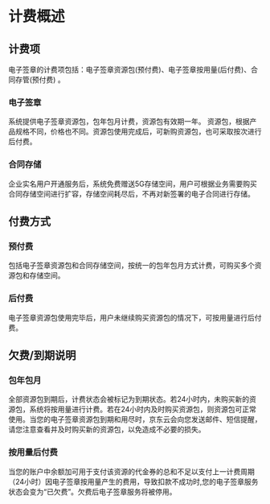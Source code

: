 # 计费概述

## 计费项

电子签章的计费项包括：电子签章资源包(预付费)、电子签章按用量(后付费)、合同存管(预付费)  。

### 电子签章

系统提供电子签章资源包，包年包月计费，资源包有效期一年。 资源包，根据产品规格不同，价格也不同。资源包使用完成后，可新购资源包，也可采取按次进行后付费。

### 合同存储

企业实名用户开通服务后，系统免费赠送5G存储空间，用户可根据业务需要购买合同存储空间进行扩容，存储空间耗尽后，不再对新签署的电子合同进行存储。

## 付费方式

### 预付费

包括电子签章资源包和合同存储空间，按统一的包年包月方式计费，可购买多个资源包和存储空间。

### 后付费

电子签章资源包使用完毕后，用户未继续购买资源包的情况下，可按用量进行后付费。

## 欠费/到期说明

### 包年包月

全部资源包到期后，计费状态会被标记为到期状态。若24小时内，未购买新的资源包，系统将按用量进行计费。若在24小时内及时购买资源包，则资源包可正常使用。当您的电子签章资源包到期和用尽时，京东云会向您发送邮件、短信提醒，请您注意查看并及时购买新的资源包，以免造成不必要的损失。

### 按用量后付费

当您的账户中余额加可用于支付该资源的代金券的总和不足以支付上一计费周期（24小时）因电子签章按用量产生的费用，导致扣款不成功时,您的电子签章服务状态会变为“已欠费”。欠费后电子签章服务将被停用。
